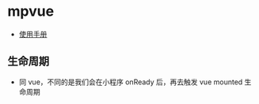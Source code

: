 # mpvue

- [使用手册](http://mpvue.com/mpvue/)

## 生命周期

- 同 vue，不同的是我们会在小程序 onReady 后，再去触发 vue mounted 生命周期
